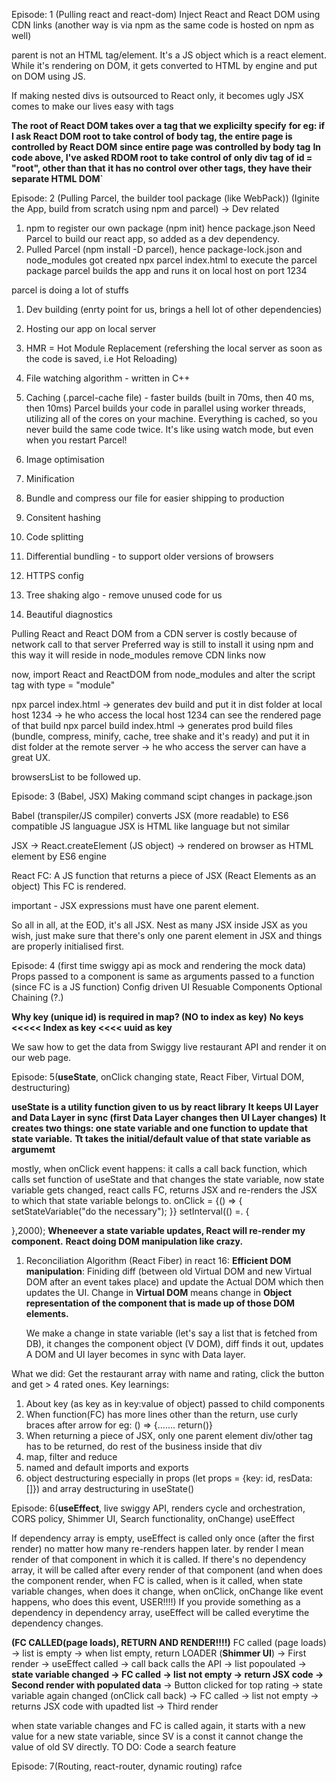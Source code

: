 Episode: 1 (Pulling react and react-dom)
Inject React and React DOM using CDN links
(another way is via npm as the same code is hosted on npm as well)

parent is not an HTML tag/element. It's a JS object which is a react element.
While it's rendering on DOM, it gets converted to HTML by engine and put on DOM using JS.

If making nested divs is outsourced to React only, it becomes ugly
JSX comes to make our lives easy with tags

**The root of React DOM takes over a tag that we explicilty specify**
**for eg: if I ask React DOM root to take control of body tag, the entire page is controlled by React DOM**
**since entire page was controlled by body tag**
**In code above, I've asked RDOM root to take control of only div tag of id = "root", other than that**
**it has no control over other tags, they have their separate HTML DOM`**

Episode: 2 (Pulling Parcel, the builder tool package (like WebPack)) 
(Iginite the App, build from scratch using npm and parcel) -> Dev related

1. npm to register our own package (npm init) hence package.json
   Need Parcel to build our react app, so added as a dev dependency. 
2. Pulled Parcel (npm install -D parcel), hence package-lock.json and node_modules got created
   npx parcel index.html to execute the parcel package
   parcel builds the app and runs it on local host on port 1234

parcel is doing a lot of stuffs
1. Dev building (enrty point for us, brings a hell lot of other dependencies)
2. Hosting our app on local server
3. HMR = Hot Module Replacement (refershing the local server as soon as the code is saved, i.e Hot Reloading)
4. File watching algorithm - written in C++
5. Caching (.parcel-cache file) - faster builds (built in 70ms, then 40 ms, then 10ms)
   Parcel builds your code in parallel using worker threads, utilizing all of the cores on your machine. Everything is cached, so you never build the same code twice. It's like using watch mode, but even when you restart Parcel!

6. Image optimisation
7. Minification
8. Bundle and compress our file for easier shipping to production
9. Consitent hashing
10. Code splitting
11. Differential bundling - to support older versions of browsers
12. HTTPS config
13. Tree shaking algo - remove unused code for us
14. Beautiful diagnostics 



Pulling React and React DOM from a CDN server is costly because of network call to that server
Preferred way is still to install it using npm and this way it will reside in node_modules
remove CDN links now

now, import React and ReactDOM from node_modules and alter the script tag with type = "module"

npx parcel index.html -> generates dev build and put it in dist folder at local host 1234 -> he who access the local host 1234 can see the rendered page of that build
npx parcel build index.html -> generates prod build files (bundle, compress, minify, cache, tree shake and it's ready) and put it in dist folder at the remote server -> he who access the server can have a great UX. 

browsersList to be followed up.

Episode: 3 (Babel, JSX)
Making command scipt changes in package.json

Babel (transpiler/JS compiler) converts JSX (more readable) to ES6 compatible JS languague
JSX is HTML like language but not similar

JSX -> React.createElement (JS object) -> rendered on browser as HTML element by ES6 engine

React FC:
A JS function that returns a piece of JSX (React Elements as an object)
This FC is rendered.

important - JSX expressions must have one parent element.

So all in all, at the EOD, it's all JSX. Nest as many JSX inside JSX as you wish, just make sure that there's only one parent element in JSX and things are properly initialised first.

Episode: 4 (first time swiggy api as mock and rendering the mock data)
Props passed to a component is same as arguments passed to a function (since FC is a JS function)
Config driven UI
Resuable Components
Optional Chaining (?.)

**Why key (unique id) is required in map? (NO to index as key)**
**No keys <<<<< Index as key <<<< uuid as key**

We saw how to get the data from Swiggy live restaurant API and render it on our web page.

Episode: 5(**useState**, onClick changing state, React Fiber, Virtual DOM, destructuring)

**useState is a utility function given to us by react library**
**It keeps UI Layer and Data Layer in sync (first Data Layer changes then UI Layer changes)** 
**It creates two things: one state variable and one function to update that state variable.**
**Tt takes the initial/default value of that state variable as argumemt**

mostly, when onClick event happens: it calls a call back function, which calls set function of useState and that changes the 
state variable, now state variable gets changed, react calls FC, returns JSX and re-renders the JSX to which that state variable belongs to.
onClick = {() => {
   setStateVariable("do the necessary"); 
}}
setInterval(() =. {

},2000);
**Wheneever a state variable updates, React will re-render my component.**
**React doing DOM manipulation like crazy.**

1. Reconciliation Algorithm (React Fiber) in react 16: 
   **Efficient DOM manipulation**: Finiding diff (between old Virtual DOM and new Virtual DOM after an event takes place) and update the Actual DOM which then updates the UI. 
   Change in **Virtual DOM** means change in **Object representation of the component that is made up of those DOM elements.**

   We make a change in state variable (let's say a list that is fetched from DB), it changes the component object (V DOM), diff finds it out, updates A DOM and UI layer becomes in sync with Data layer.

What we did:
   Get the restaurant array with name and rating, click the button and get > 4 rated ones.
Key learnings:
   1. About key (as key as in key:value of object) passed to child components
   2. When function(FC) has more lines other than the return, use curly braces after arrow for eg: () => {....... return()}
   3. When returning a piece of JSX, only one parent element div/other tag has to be returned, do rest of the business inside that div
   4. map, filter and reduce
   5. named and default imports and exports
   6. object destructuring especially in props (let props = {key: id, resData: []}) and array destructuring in useState()

Episode: 6(**useEffect**, live swiggy API, renders cycle and orchestration, CORS policy, Shimmer UI, Search functionality, onChange)
useEffect

If dependency array is empty, useEffect is called only once (after the first render) no matter how many re-renders happen later.
by render I mean render of that component in which it is called.
If there's no dependency array, it will be called after every render of that component (and when does the component render, when FC is called, when is it called, when state variable changes, when does it change, when onClick, onChange like event happens, who does this event, USER!!!!)
If you provide something as a dependency in dependency array, useEffect will be called everytime the dependency changes.

**(FC CALLED(page loads), RETURN AND RENDER!!!!)**
FC called (page loads) -> list is empty -> when list empty, return LOADER (**Shimmer UI**) -> First render -> useEffect called -> call back calls the API -> list popoulated -> **state variable changed -> FC called -> list not empty -> return JSX code -> Second render with populated data** -> Button clicked for top rating -> state variable again changed (onClick call back) -> FC called -> list not empty -> returns JSX code with upadted list -> Third render


when state variable changes and FC is called again, it starts with a new value for a new state variable, since SV is a const it cannot change the value of old SV directly.
TO DO: Code a search feature

Episode: 7(Routing, react-router, dynamic routing)
rafce




